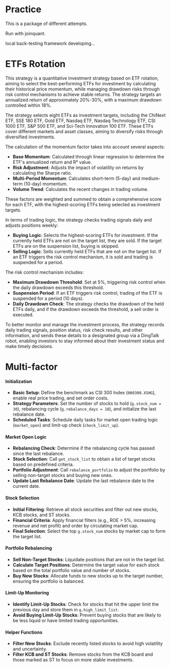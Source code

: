 # Practice
This is a package of different attempts.

Run with joinquant.

local back-testing framework developing...


# ETFs Rotation
This strategy is a quantitative investment strategy based on ETF rotation, aiming to select the best-performing ETFs for investment by calculating their historical price momentum, while managing drawdown risks through risk control mechanisms to achieve stable returns. The strategy targets an annualized return of approximately 20%-30%, with a maximum drawdown controlled within 18%.

The strategy selects eight ETFs as investment targets, including the ChiNext ETF, SSE 180 ETF, Gold ETF, Nasdaq ETF, Nasdaq Technology ETF, CSI 1000 ETF, S&P 500 ETF, and Sci-Tech Innovation 100 ETF. These ETFs cover different markets and asset classes, aiming to diversify risks through diversified investments.

The calculation of the momentum factor takes into account several aspects:
- **Base Momentum**: Calculated through linear regression to determine the ETF's annualized return and R² value.
- **Risk Adjustment**: Adjusts the impact of volatility on returns by calculating the Sharpe ratio.
- **Multi-Period Momentum**: Calculates short-term (5-day) and medium-term (10-day) momentum.
- **Volume Trend**: Calculates the recent changes in trading volume.

These factors are weighted and summed to obtain a comprehensive score for each ETF, with the highest-scoring ETFs being selected as investment targets.

In terms of trading logic, the strategy checks trading signals daily and adjusts positions weekly:
- **Buying Logic**: Selects the highest-scoring ETFs for investment. If the currently held ETFs are not on the target list, they are sold. If the target ETFs are on the suspension list, buying is skipped.
- **Selling Logic**: Sells currently held ETFs that are not on the target list. If an ETF triggers the risk control mechanism, it is sold and trading is suspended for a period.

The risk control mechanism includes:
- **Maximum Drawdown Threshold**: Set at 5%, triggering risk control when the daily drawdown exceeds this threshold.
- **Suspension Period**: If an ETF triggers risk control, trading of the ETF is suspended for a period (10 days).
- **Daily Drawdown Check**: The strategy checks the drawdown of the held ETFs daily, and if the drawdown exceeds the threshold, a sell order is executed.

To better monitor and manage the investment process, the strategy records daily trading signals, position status, risk check results, and other information, and sends these details to a designated group via a DingTalk robot, enabling investors to stay informed about their investment status and make timely decisions.


# Multi-factor

#### Initialization
- **Basic Setup**: Define the benchmark as CSI 300 Index (`000300.XSHG`), enable real price trading, and set order costs.
- **Strategy Parameters**: Set the number of stocks to hold (`g.stock_num = 30`), rebalancing cycle (`g.rebalance_days = 10`), and initialize the last rebalance date.
- **Scheduled Tasks**: Schedule daily tasks for market open trading logic (`market_open`) and limit-up check (`check_limit_up`).

#### Market Open Logic
- **Rebalancing Check**: Determine if the rebalancing cycle has passed since the last rebalance.
- **Stock Selection**: Call `get_stock_list` to obtain a list of target stocks based on predefined criteria.
- **Portfolio Adjustment**: Call `rebalance_portfolio` to adjust the portfolio by selling non-target stocks and buying new ones.
- **Update Last Rebalance Date**: Update the last rebalance date to the current date.

#### Stock Selection
- **Initial Filtering**: Retrieve all stock securities and filter out new stocks, KCB stocks, and ST stocks.
- **Financial Criteria**: Apply financial filters (e.g., ROE > 5%, increasing revenue and net profit) and order by circulating market cap.
- **Final Selection**: Select the top `g.stock_num` stocks by market cap to form the target list.

#### Portfolio Rebalancing
- **Sell Non-Target Stocks**: Liquidate positions that are not in the target list.
- **Calculate Target Positions**: Determine the target value for each stock based on the total portfolio value and number of stocks.
- **Buy New Stocks**: Allocate funds to new stocks up to the target number, ensuring the portfolio is balanced.

#### Limit-Up Monitoring
- **Identify Limit-Up Stocks**: Check for stocks that hit the upper limit the previous day and store them in `g.high_limit_list`.
- **Avoid Buying Limit-Up Stocks**: Prevent buying stocks that are likely to be less liquid or have limited trading opportunities.

#### Helper Functions
- **Filter New Stocks**: Exclude recently listed stocks to avoid high volatility and uncertainty.
- **Filter KCB and ST Stocks**: Remove stocks from the KCB board and those marked as ST to focus on more stable investments.

